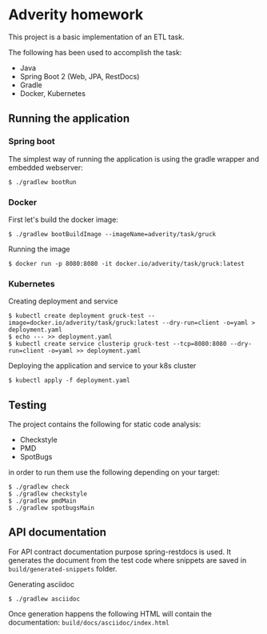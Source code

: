 # Adverity homework
This project is a basic implementation of an ETL task.

The following has been used to accomplish the task:
* Java
* Spring Boot 2 (Web, JPA, RestDocs)
* Gradle
* Docker, Kubernetes

## Running the application
### Spring boot
The simplest way of running the application is using the gradle wrapper and embedded webserver:
```shell
$ ./gradlew bootRun
```

### Docker
First let's build the docker image:
```shell
$ ./gradlew bootBuildImage --imageName=adverity/task/gruck
```

Running the image
```shell
$ docker run -p 8080:8080 -it docker.io/adverity/task/gruck:latest
```

### Kubernetes
Creating deployment and service
```shell
$ kubectl create deployment gruck-test --image=docker.io/adverity/task/gruck:latest --dry-run=client -o=yaml > deployment.yaml
$ echo --- >> deployment.yaml
$ kubectl create service clusterip gruck-test --tcp=8080:8080 --dry-run=client -o=yaml >> deployment.yaml
```

Deploying the application and service to your k8s cluster
```shell
$ kubectl apply -f deployment.yaml
```

## Testing
The project contains the following for static code analysis:
* Checkstyle
* PMD
* SpotBugs

in order to run them use the following depending on your target:
```shell
$ ./gradlew check
$ ./gradlew checkstyle
$ ./gradlew pmdMain
$ ./gradlew spotbugsMain
```

## API documentation
For API contract documentation purpose spring-restdocs is used.
It generates the document from the test code
where snippets are saved in `build/generated-snippets` folder.

Generating asciidoc
```shell
$ ./gradlew asciidoc
```

Once generation happens the following HTML will contain the documentation:
`build/docs/asciidoc/index.html`